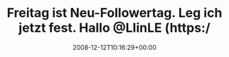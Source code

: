 ---
retweeted: false
source: <a href="http://twitter.com" rel="nofollow">Twitter Web Client</a>
entities:
  hashtags: []
  symbols: []
  user_mentions:
  - name: Abdirashid Dhanaane
    screen_name: liinle
    indices:
    - '55'
    - '62'
    id_str: '1303657002518880257'
    id: '1303657002518880257'
  - name: "Mr. Smith \U0001F7E2"
    screen_name: SmithersLE
    indices:
    - '75'
    - '86'
    id_str: '18050978'
    id: '18050978'
  - name: hiro
    screen_name: tenti
    indices:
    - '87'
    - '93'
    id_str: '131676920'
    id: '131676920'
  - name: Linzer Port
    screen_name: wienreport
    indices:
    - '94'
    - '105'
    id_str: '16156156'
    id: '16156156'
  urls: []
display_text_range:
- '0'
- '107'
favorite_count: '0'
id_str: '1053129755'
truncated: false
retweet_count: '0'
id: '1053129755'
created_at: Fri Dec 12 10:16:29 +0000 2008
favorited: false
full_text: Freitag ist Neu-Followertag. Leg ich jetzt fest. Hallo [@LIinLE](https://twitter.com/LIinLE)
  [@Freetagger](https://twitter.com/Freetagger) [@SmithersLE](https://twitter.com/SmithersLE)
  [@tenti](https://twitter.com/tenti) [@wienreport](https://twitter.com/wienreport)
  !
lang: de
tags:
- pesos/twitter
date: '2008-12-12T10:16:29+00:00'
src: https://twitter.com/bascht/status/1053129755
original_url: https://twitter.com/bascht/status/1053129755
type: twitter_tweet
text: Freitag ist Neu-Followertag. Leg ich jetzt fest. Hallo [@LIinLE](https://twitter.com/LIinLE)
  [@Freetagger](https://twitter.com/Freetagger) [@SmithersLE](https://twitter.com/SmithersLE)
  [@tenti](https://twitter.com/tenti) [@wienreport](https://twitter.com/wienreport)
  !
title: Freitag ist Neu-Followertag. Leg ich jetzt fest. Hallo @LIinLE (https:/

---